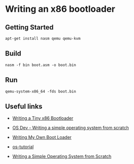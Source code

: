 # Writing an x86 bootloader

## Getting Started
`apt-get install nasm qemu qemu-kvm`

## Build
`nasm -f bin boot.asm -o boot.bin`

## Run
`qemu-system-x86_64 -fds boot.bin`

## Useful links
* [Writing a Tiny x86 Bootloader](https://www.joe-bergeron.com/posts/Writing%20a%20Tiny%20x86%20Bootloader/)

* [OS Dev - Writing a simple operating system from scratch](https://www.cs.bham.ac.uk/~exr/lectures/opsys/10_11/lectures/os-dev.pdf)

* [Writing My Own Boot Loader](https://dev.to/frosnerd/writing-my-own-boot-loader-3mld)

* [os-tutorial](https://github.com/cfenollosa/os-tutorial)

* [Writing a Simple Operating System from Scratch](https://www.cs.bham.ac.uk/~exr/lectures/opsys/10_11/lectures/os-dev.pdf)
